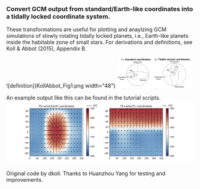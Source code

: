 ### Convert GCM output from standard/Earth-like coordinates into a tidally locked coordinate system.
These transformations are useful for plotting and anaylzing GCM simulations of slowly rotating tidally locked planets, i.e., Earth-like planets inside the habitable zone of small stars. For derivations and definitions, see Koll & Abbot (2015), Appendix B.

![definition](KollAbbot_Fig1.png width="48")
<img src="KollAbbot_Fig1.png" width="200">

An example output like this can be found in the tutorial scripts.
![An example plot](plot01.png)

Original code by dkoll.
Thanks to Huanzhou Yang for testing and improvements.

